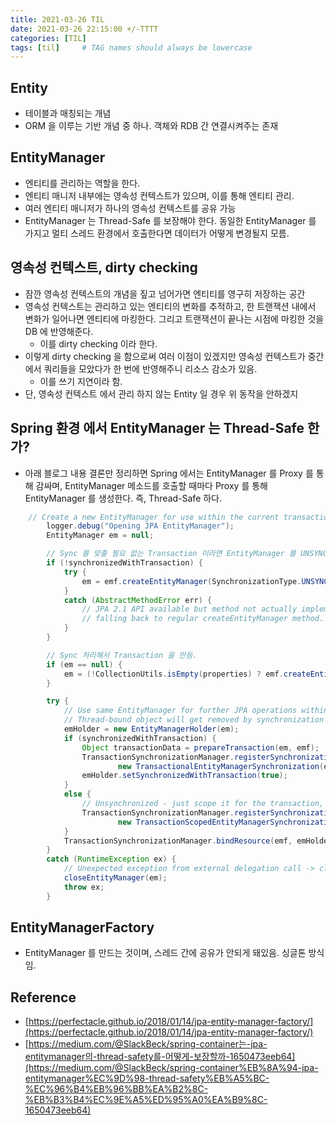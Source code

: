 ```yaml
---
title: 2021-03-26 TIL
date: 2021-03-26 22:15:00 +/-TTTT
categories: [TIL]
tags: [til]     # TAG names should always be lowercase
---
```

 
## Entity
- 테이블과 매칭되는 개념
- ORM 을 이루는 기반 개념 중 하나. 객체와 RDB 간 연결시켜주는 존재

## EntityManager
- 엔티티를 관리하는 역할을 한다.
- 엔티티 매니저 내부에는 영속성 컨텍스트가 있으며, 이를 통해 엔티티 관리.
- 여러 엔티티 매니저가 하나의 영속성 컨텍스트를 공유 가능
- EntityManager 는 Thread-Safe 를 보장해야 한다. 동일한 EntityManager 를 가지고 멀티 스레드 환경에서 호출한다면 데이터가 어떻게 변경될지 모름.

## 영속성 컨텍스트, dirty checking
- 잠깐 영속성 컨텍스트의 개념을 짚고 넘어가면 엔티티를 영구히 저장하는 공간
- 영속성 컨텍스트는 관리하고 있는 엔티티의 변화를 추적하고, 한 트랜잭션 내에서 변화가 일어나면 엔티티에 마킹한다. 그리고 트랜잭션이 끝나는 시점에 마킹한 것을 DB 에 반영해준다. 
    - 이를 dirty checking 이라 한다.
- 이렇게 dirty checking 을 함으로써 여러 이점이 있겠지만 영속성 컨텍스트가 중간에서 쿼리들을 모았다가 한 번에 반영해주니 리소스 감소가 있음.
    - 이를 쓰기 지연이라 함.
- 단, 영속성 컨텍스트 에서 관리 하지 않는 Entity 일 경우 위 동작을 안하겠지

## Spring 환경 에서 EntityManager 는 Thread-Safe 한가?
- 아래 블로그 내용 결론만 정리하면 Spring 에서는 EntityManager 를 Proxy 를 통해 감싸며, EntityManager 메소드를 호출할 때마다 Proxy 를 통해 EntityManager 를 생성한다. 즉, Thread-Safe 하다.

```java
    // Create a new EntityManager for use within the current transaction.
		logger.debug("Opening JPA EntityManager");
		EntityManager em = null;

		// Sync 를 맞출 필요 없는 Transaction 이라면 EntityManager 를 UNSYNC 하게 만듬.  
		if (!synchronizedWithTransaction) {
			try {
				em = emf.createEntityManager(SynchronizationType.UNSYNCHRONIZED, properties);
			}
			catch (AbstractMethodError err) {
				// JPA 2.1 API available but method not actually implemented in persistence provider:
				// falling back to regular createEntityManager method.
			}
		}

		// Sync 처리해서 Transaction 을 만듬.
		if (em == null) {
			em = (!CollectionUtils.isEmpty(properties) ? emf.createEntityManager(properties) : emf.createEntityManager());
		}

		try {
			// Use same EntityManager for further JPA operations within the transaction.
			// Thread-bound object will get removed by synchronization at transaction completion.
			emHolder = new EntityManagerHolder(em);
			if (synchronizedWithTransaction) {
				Object transactionData = prepareTransaction(em, emf);
				TransactionSynchronizationManager.registerSynchronization(
						new TransactionalEntityManagerSynchronization(emHolder, emf, transactionData, true));
				emHolder.setSynchronizedWithTransaction(true);
			}
			else {
				// Unsynchronized - just scope it for the transaction, as demanded by the JPA 2.1 spec...
				TransactionSynchronizationManager.registerSynchronization(
						new TransactionScopedEntityManagerSynchronization(emHolder, emf));
			}
			TransactionSynchronizationManager.bindResource(emf, emHolder);
		}
		catch (RuntimeException ex) {
			// Unexpected exception from external delegation call -> close EntityManager and rethrow.
			closeEntityManager(em);
			throw ex;
		}
```

## EntityManagerFactory
- EntityManager 를 만드는 것이며, 스레드 간에 공유가 안되게 돼있음. 싱글톤 방식임.

## Reference

- [https://perfectacle.github.io/2018/01/14/jpa-entity-manager-factory/](https://perfectacle.github.io/2018/01/14/jpa-entity-manager-factory/)
- [https://medium.com/@SlackBeck/spring-container는-jpa-entitymanager의-thread-safety를-어떻게-보장할까-1650473eeb64](https://medium.com/@SlackBeck/spring-container%EB%8A%94-jpa-entitymanager%EC%9D%98-thread-safety%EB%A5%BC-%EC%96%B4%EB%96%BB%EA%B2%8C-%EB%B3%B4%EC%9E%A5%ED%95%A0%EA%B9%8C-1650473eeb64)